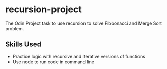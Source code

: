 # recursion-project
The Odin Project task to use recursion to solve Fibbonacci and Merge Sort problem.

## Skills Used
- Practice logic with recursive and iterative versions of functions
- Use node to run code in command line